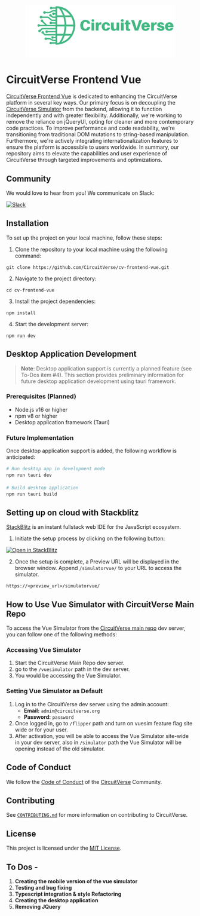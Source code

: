 <div align="center">
  <img src="https://github.com/CircuitVerse/CircuitVerse/raw/master/app/assets/images/cvlogo.svg" alt="The CircuitVerse logo" width="400"/>
</div>

# CircuitVerse Frontend Vue
[CircuitVerse Frontend Vue](https://circuitverse.netlify.app/simulatorvue) is dedicated to enhancing the CircuitVerse platform in several key ways. Our primary focus is on decoupling the [CircuitVerse Simulator](https://circuitverse.org/simulator) from the backend, allowing it to function independently and with greater flexibility. Additionally, we're working to remove the reliance on jQueryUI, opting for cleaner and more contemporary code practices. To improve performance and code readability, we're transitioning from traditional DOM mutations to string-based manipulation. Furthermore, we're actively integrating internationalization features to ensure the platform is accessible to users worldwide. In summary, our repository aims to elevate the capabilities and user experience of CircuitVerse through targeted improvements and optimizations.

## Community
We would love to hear from you! We communicate on Slack:

[![Slack](https://img.shields.io/badge/chat-on_slack-purple.svg?style=for-the-badge&logo=slack)](https://circuitverse.org/slack)

## Installation
To set up the project on your local machine, follow these steps:

  1. Clone the repository to your local machine using the following command:
  ```
  git clone https://github.com/CircuitVerse/cv-frontend-vue.git
  ```
  2. Navigate to the project directory:
  ```
  cd cv-frontend-vue
  ```
  3. Install the project dependencies:
  ```
  npm install
  ```
  4. Start the development server:
  ```
  npm run dev
  ```

## Desktop Application Development
> **Note**: Desktop application support is currently a planned feature (see To-Dos item #4).
This section provides preliminary information for future desktop application development using tauri framework.

### Prerequisites (Planned)
- Node.js v16 or higher
- npm v8 or higher
- Desktop application framework (Tauri)

### Future Implementation
Once desktop application support is added, the following workflow is anticipated:

```bash
# Run desktop app in development mode
npm run tauri dev

# Build desktop application
npm run tauri build
```

## Setting up on cloud with Stackblitz
[StackBlitz](https://developer.stackblitz.com/guides/user-guide/what-is-stackblitz) is an instant fullstack web IDE for the JavaScript ecosystem.

  1. Initiate the setup process by clicking on the following button:

  [![Open in StackBlitz](https://developer.stackblitz.com/img/open_in_stackblitz.svg)](https://stackblitz.com/~/github.com/CircuitVerse/cv-frontend-vue)

  2. Once the setup is complete, a Preview URL will be displayed in the browser window. Append `/simulatorvue/` to your URL to access the simulator.
  ```
  https://<preview_url>/simulatorvue/
  ```

## How to Use Vue Simulator with CircuitVerse Main Repo
To access the Vue Simulator from the [CircuitVerse main repo](https://github.com/CircuitVerse/CircuitVerse) dev server, you can follow one of the following methods:

### Accessing Vue Simulator
  1. Start the CircuitVerse Main Repo dev server.
  2. go to the `/vuesimulator` path in the dev server.
  3. You would be accessing the Vue Simulator.

### Setting Vue Simulator as Default
  1. Log in to the CircuitVerse dev server using the admin account:
      - **Email:** `admin@circuitverse.org`
      - **Password:** `password`
  2. Once logged in, go to `/flipper` path and turn on vuesim feature flag site wide or for your user.
  3. After activation, you will be able to access the Vue Simulator site-wide in your dev server, also in `/simulator` path the Vue Simulator will be opening instead of the old simulator.

## Code of Conduct
We follow the [Code of Conduct](https://github.com/CircuitVerse/CircuitVerse/blob/master/code-of-conduct.md) of the [CircuitVerse](https://circuitverse.org) Community.

## Contributing
See [`CONTRIBUTING.md`](https://github.com/CircuitVerse/CircuitVerse/blob/master/CONTRIBUTING.md) for more information on contributing to CircuitVerse.

## License
This project is licensed under the [MIT License](LICENSE).

## To Dos -
1. **Creating the mobile version of the vue simulator** 
2. **Testing and bug fixing**
3. **Typescript integration & style Refactoring**
4. **Creating the desktop application** 
5. **Removing JQuery**
